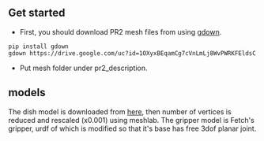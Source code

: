 ## Get started
- First, you should download PR2 mesh files from using [gdown](https://github.com/wkentaro/gdown).
```
pip install gdown
gdown https://drive.google.com/uc?id=1OXyxBEqamCg7cVnLmLj8WvPWRKFEldsC
```
- Put mesh folder under pr2_description.

## models
The dish model is downloaded from [here](https://creazilla.com/nodes/71885-candy-dish-3d-model), then number of vertices is reduced and rescaled (x0.001) using meshlab.
The gripper model is Fetch's gripper, urdf of which is modified so that it's base has free 3dof planar joint.

